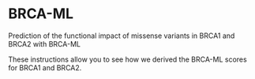 # BRCA-ML
Prediction of the functional impact of missense variants in BRCA1 and BRCA2 with BRCA-ML


These instructions  allow you to see how we derived the BRCA-ML scores for BRCA1 and BRCA2.
